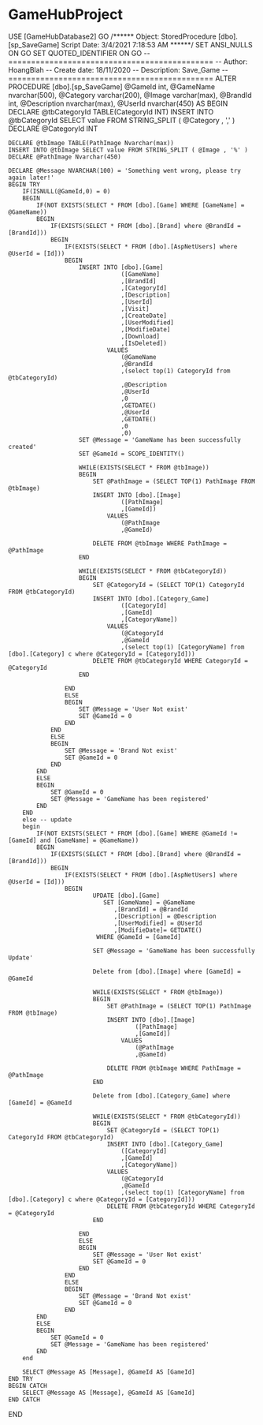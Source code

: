 # GameHubProject
USE [GameHubDatabase2]
GO
/****** Object:  StoredProcedure [dbo].[sp_SaveGame]    Script Date: 3/4/2021 7:18:53 AM ******/
SET ANSI_NULLS ON
GO
SET QUOTED_IDENTIFIER ON
GO
-- =============================================
-- Author:		HoangBlah
-- Create date: 18/11/2020
-- Description:	Save_Game
-- =============================================
ALTER PROCEDURE [dbo].[sp_SaveGame]
	@GameId int,
	@GameName nvarchar(500),
	@Category varchar(200),
	@Image varchar(max),
	@BrandId int,
	@Description nvarchar(max),
	@UserId nvarchar(450)
AS
BEGIN
	DECLARE @tbCategoryId TABLE(CategoryId INT)
	INSERT INTO @tbCategoryId SELECT value FROM STRING_SPLIT ( @Category , ',' )  
	DECLARE @CategoryId INT

	DECLARE @tbImage TABLE(PathImage Nvarchar(max))
	INSERT INTO @tbImage SELECT value FROM STRING_SPLIT ( @Image , '%' )  
	DECLARE @PathImage Nvarchar(450)

	DECLARE @Message NVARCHAR(100) = 'Something went wrong, please try again later!'
	BEGIN TRY
		IF(ISNULL(@GameId,0) = 0)
		BEGIN
			IF(NOT EXISTS(SELECT * FROM [dbo].[Game] WHERE [GameName] = @GameName))
			BEGIN
				IF(EXISTS(SELECT * FROM [dbo].[Brand] where @BrandId = [BrandId]))
				BEGIN
					IF(EXISTS(SELECT * FROM [dbo].[AspNetUsers] where @UserId = [Id]))
					BEGIN
						INSERT INTO [dbo].[Game]
									([GameName]
									,[BrandId]
									,[CategoryId]
									,[Description]
									,[UserId]
									,[Visit]
									,[CreateDate]
									,[UserModified]
									,[ModifieDate]
									,[Download]
									,[IsDeleted])
								VALUES
									(@GameName
									,@BrandId
									,(select top(1) CategoryId from @tbCategoryId)
									,@Description
									,@UserId
									,0
									,GETDATE()
									,@UserId
									,GETDATE()
									,0
									,0)
						SET @Message = 'GameName has been successfully created'
						SET @GameId = SCOPE_IDENTITY()

						WHILE(EXISTS(SELECT * FROM @tbImage))
						BEGIN
							SET @PathImage = (SELECT TOP(1) PathImage FROM @tbImage)
							INSERT INTO [dbo].[Image]
									([PathImage]
									,[GameId])
								VALUES
									(@PathImage
									,@GameId)

							DELETE FROM @tbImage WHERE PathImage = @PathImage
						END

						WHILE(EXISTS(SELECT * FROM @tbCategoryId))
						BEGIN
							SET @CategoryId = (SELECT TOP(1) CategoryId FROM @tbCategoryId)
							INSERT INTO [dbo].[Category_Game]
									([CategoryId]
									,[GameId]
									,[CategoryName])
								VALUES
									(@CategoryId
									,@GameId
									,(select top(1) [CategoryName] from [dbo].[Category] c where @CategoryId = [CategoryId]))
							DELETE FROM @tbCategoryId WHERE CategoryId = @CategoryId
						END

					END
					ELSE
					BEGIN
						SET @Message = 'User Not exist'
						SET @GameId = 0
					END
				END
				ELSE
				BEGIN
					SET @Message = 'Brand Not exist'
					SET @GameId = 0
				END
			END
			ELSE
			BEGIN
				SET @GameId = 0
				SET @Message = 'GameName has been registered'
			END
		END
		else -- update
		begin
			IF(NOT EXISTS(SELECT * FROM [dbo].[Game] WHERE @GameId != [GameId] and [GameName] = @GameName))
			BEGIN
				IF(EXISTS(SELECT * FROM [dbo].[Brand] where @BrandId = [BrandId]))
				BEGIN
					IF(EXISTS(SELECT * FROM [dbo].[AspNetUsers] where @UserId = [Id]))
					BEGIN
							UPDATE [dbo].[Game]
							   SET [GameName] = @GameName
								  ,[BrandId] = @BrandId
								  ,[Description] = @Description
								  ,[UserModified] = @UserId
								  ,[ModifieDate]= GETDATE()
							 WHERE @GameId = [GameId]
							
							SET @Message = 'GameName has been successfully Update'

							Delete from [dbo].[Image] where [GameId] = @GameId

							WHILE(EXISTS(SELECT * FROM @tbImage))
							BEGIN
								SET @PathImage = (SELECT TOP(1) PathImage FROM @tbImage)
								INSERT INTO [dbo].[Image]
										([PathImage]
										,[GameId])
									VALUES
										(@PathImage
										,@GameId)

								DELETE FROM @tbImage WHERE PathImage = @PathImage
							END

							Delete from [dbo].[Category_Game] where [GameId] = @GameId
							
							WHILE(EXISTS(SELECT * FROM @tbCategoryId))
							BEGIN
								SET @CategoryId = (SELECT TOP(1) CategoryId FROM @tbCategoryId)
								INSERT INTO [dbo].[Category_Game]
									([CategoryId]
									,[GameId]
									,[CategoryName])
								VALUES
									(@CategoryId
									,@GameId
									,(select top(1) [CategoryName] from [dbo].[Category] c where @CategoryId = [CategoryId]))
								DELETE FROM @tbCategoryId WHERE CategoryId = @CategoryId
							END

						END
						ELSE
						BEGIN
							SET @Message = 'User Not exist'
							SET @GameId = 0
						END
					END
					ELSE
					BEGIN
						SET @Message = 'Brand Not exist'
						SET @GameId = 0
					END
			END
			ELSE
			BEGIN
				SET @GameId = 0
				SET @Message = 'GameName has been registered'
			END
		end

		SELECT @Message AS [Message], @GameId AS [GameId]
	END TRY
	BEGIN CATCH
		SELECT @Message AS [Message], @GameId AS [GameId]
	END CATCH
END
